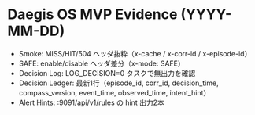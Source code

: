 # Daegis OS MVP Evidence (YYYY-MM-DD)
- Smoke: MISS/HIT/504 ヘッダ抜粋（x-cache / x-corr-id / x-episode-id）
- SAFE: enable/disable ヘッダ差分（x-mode: SAFE）
- Decision Log: LOG_DECISION=0 タスクで無出力を確認
- Decision Ledger: 最新1行（episode_id, corr_id, decision_time, compass_version, event_time, observed_time, intent_hint）
- Alert Hints: :9091/api/v1/rules の hint 出力2本
